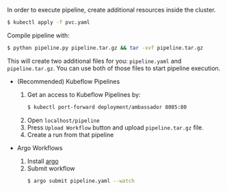 In order to execute pipeline, create additional resources inside the cluster. 

```sh
$ kubectl apply -f pvc.yaml
```

Compile pipeline with: 

```sh 
$ python pipeline.py pipeline.tar.gz && tar -xvf pipeline.tar.gz
```

This will create two additional files for you: `pipeline.yaml` and `pipeline.tar.gz`. You can use both of those files to start pipeline execution. 

- (Recommended) Kubeflow Pipelines
    1. Get an access to Kubeflow Pipelines by: 
        ```sh
        $ kubectl port-forward deployment/ambassador 8085:80
        ```
    1. Open `localhost/pipeline`
    1. Press `Upload Workflow` button and upload `pipeline.tar.gz` file. 
    1. Create a run from that pipeline

- Argo Workflows
    1. Install [argo](https://github.com/argoproj/argo/blob/master/demo.md#1-download-argo)
    1. Submit workflow
        ```sh
        $ argo submit pipeline.yaml --watch
        ```